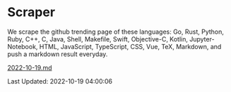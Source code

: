 # Scraper

We scrape the github trending page of these languages: Go, Rust, Python, Ruby, C++, C, Java, Shell, Makefile, Swift, Objective-C, Kotlin, Jupyter-Notebook, HTML, JavaScript, TypeScript, CSS, Vue, TeX, Markdown, and push a markdown result everyday.

[2022-10-19.md](https://github.com/yangwenmai/github-trending-backup/blob/master/2022-10-19.md)

Last Updated: 2022-10-19 04:00:06